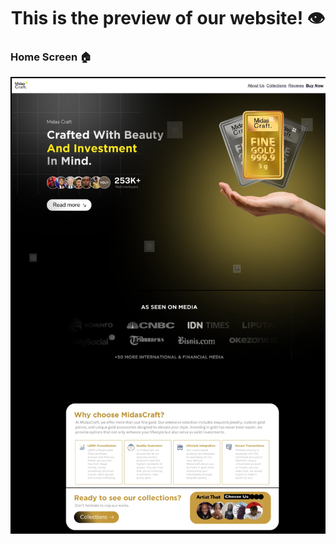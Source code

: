<h1 align="center">This is the preview of our website! 👁️</h1>
<h3 align="left">Home Screen 🏠</h3>
<img src="homescreen.jpeg">
